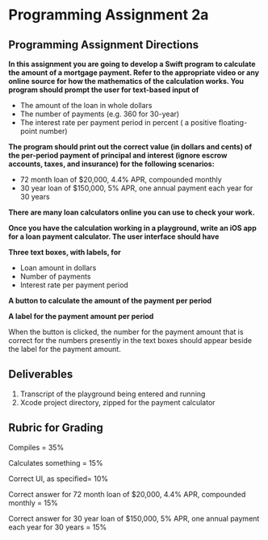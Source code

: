 # Programming Assignment 2a

## Programming Assignment Directions

**In this assignment you are going to develop a Swift program to calculate the amount of a mortgage payment. Refer to the appropriate video or any online source for how the mathematics of the calculation works. You program should prompt the user for text-based input of**

- The amount of the loan in whole dollars                                         
- The number of payments (e.g. 360 for 30-year)                                         
- The interest rate per payment period in percent ( a positive floating-point number)                                 
 

**The program should print out the correct value (in dollars and cents) of the per-period payment of principal and interest (ignore escrow accounts, taxes, and insurance) for the following scenarios:**

- 72 month loan of $20,000, 4.4% APR, compounded monthly                        
- 30 year loan of $150,000, 5% APR, one annual payment each year for 30 years                       
 

**There are many loan calculators online you can use to check your work.**

**Once you have the calculation working in a playground,  write an iOS app for a loan payment calculator.  The user interface should have**

**Three text boxes, with labels, for**    

  - Loan amount in dollars      
  - Number of payments                
  - Interest rate per payment period          

**A button to calculate the amount of the payment per period**

**A label for the payment amount per period**

When the button is clicked, the number for the payment amount that is correct for the numbers presently in the text boxes should appear beside the label for the payment amount.

 

## Deliverables

1. Transcript of the playground being entered and running
2. Xcode project directory, zipped for the payment calculator
 

## Rubric for Grading

Compiles = 35%

Calculates something = 15%

Correct UI, as specified= 10%

Correct answer for 72 month loan of $20,000, 4.4% APR, compounded monthly = 15%

Correct answer for  30 year loan of $150,000, 5% APR, one annual payment each year for 30 years = 15%
